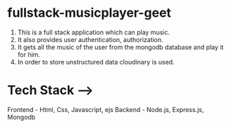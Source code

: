 # fullstack-musicplayer-geet
1. This is a full stack application which can play music. 
2. It also provides user authentication, authorization. 
3. It gets all the music of the user from the mongodb database and play it for him. 
4. In order to store unstructured data cloudinary is used.

# Tech Stack --> 
Frontend - Html, Css, Javascript, ejs
Backend - Node.js, Express.js, Mongodb
